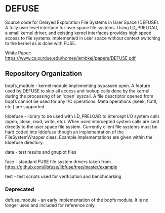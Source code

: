# DEFUSE

Source code for Delayed Exploration File Systems in User Space (DEFUSE).  A fully user level interface for user space file systems.  Using LD_PRELOAD, a small kernel driver, and existing kernel interfaces provides high speed access to file systems implemented in user space without context switching to the kernel as is done with FUSE.

White Paper: https://www.cs.purdue.edu/homes/lembkej/papers/DEFUSE.pdf

## Repository Organization

bopfs_module - kernel module implementing bypassed open.  A feature used by DEFUSE to skip all access and lookup calls done by the kernel during the processing of an 'open' syscall.  A file descriptor opened from bopfs cannot be used for any I/O operations.  Meta operations (lseek, fcntl, etc.) are supported.

lddefuse - library to be used with LD_PRELOAD to intercept I/O system calls (open, close, read, write, etc).  When used intercepted system calls are sent directly to the user space file system.  Currently client file systems must be hard coded into lddefuse though an implementation of the FileSystemWrapper class.  Example implementations are given within the lddefuse directory.

data - test results and gnuplot files

fuse - standard FUSE file system drivers taken from https://github.com/libfuse/libfuse/tree/master/example

test - test scripts used for verification and benchmarking

### Deprecated

defuse_module - an early implementation of the bopfs module.  It is no longer used and included for reference only.
